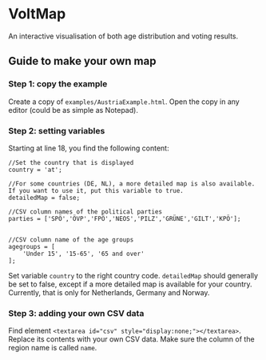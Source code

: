 # VoltMap
An interactive visualisation of both age distribution and voting results.

## Guide to make your own map

### Step 1: copy the example
Create a copy of `examples/AustriaExample.html`. Open the copy in any editor (could be as simple as Notepad).

### Step 2: setting variables
Starting at line 18, you find the following content:

~~~~
//Set the country that is displayed
country = 'at';

//For some countries (DE, NL), a more detailed map is also available. If you want to use it, put this variable to true.
detailedMap = false;

//CSV column names of the political parties
parties = ['SPÖ','ÖVP','FPÖ','NEOS','PILZ','GRÜNE','GILT','KPÖ'];


//CSV column name of the age groups
agegroups = [
    'Under 15', '15-65', '65 and over'
];
~~~~

Set variable `country` to the right country code. `detailedMap` should generally be set to false, except if a more detailed map is available for your country. Currently, that is only for Netherlands, Germany and Norway.

### Step 3: adding your own CSV data
Find element `<textarea id="csv" style="display:none;"></textarea>`. Replace its contents with your own CSV data. Make sure the column of the region name is called `name`.
